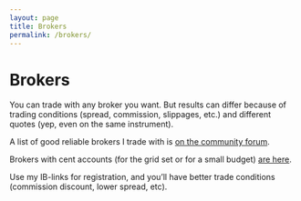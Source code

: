 ```yaml
---
layout: page
title: Brokers
permalink: /brokers/
---
```


# Brokers

You can trade with any broker you want.
But results can differ because of trading conditions (spread, commission, slippages, etc.) and different quotes (yep, even on the same instrument).

A list of good reliable brokers I trade with is [on the community forum](https://communitypowerea.userecho.com/en/communities/7/topics/295-how-to-choose-a-good-broker-what-brokers-do-you-trade-with).

Brokers with cent accounts (for the grid set or for a small budget) [are here](https://communitypowerea.userecho.com/en/communities/7/topics/296-how-to-choose-broker-with-cent-account-for-grid-sets-or-low-budget).

Use my IB-links for registration, and you’ll have better trade conditions (commission discount, lower spread, etc).

